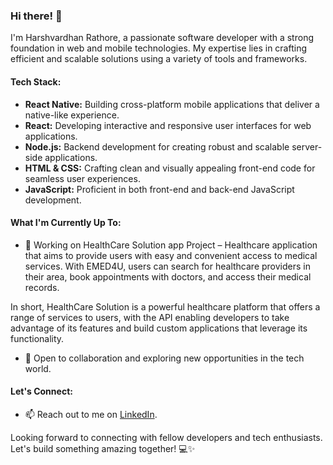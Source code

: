 ### Hi there! 👋

I'm Harshvardhan Rathore, a passionate software developer with a strong foundation in web and mobile technologies. My expertise lies in crafting efficient and scalable solutions using a variety of tools and frameworks.

#### Tech Stack:

- **React Native:** Building cross-platform mobile applications that deliver a native-like experience.
- **React:** Developing interactive and responsive user interfaces for web applications.
- **Node.js:** Backend development for creating robust and scalable server-side applications.
- **HTML & CSS:** Crafting clean and visually appealing front-end code for seamless user experiences.
- **JavaScript:** Proficient in both front-end and back-end JavaScript development.

#### What I'm Currently Up To:

- 🚀 Working on HealthCare Solution app Project – Healthcare application that aims to provide users with easy and convenient access to medical services. With EMED4U, users can search for healthcare providers in their area, book appointments with doctors, and access their medical records.

In short, HealthCare Solution is a powerful healthcare platform that offers a range of services to users, with the API enabling developers to take advantage of its features and build custom applications that leverage its functionality.
- 💬 Open to collaboration and exploring new opportunities in the tech world.

#### Let's Connect:

- 📫 Reach out to me on [LinkedIn](https://www.linkedin.com/in/harshvardhan-rathore-a19170190/).


Looking forward to connecting with fellow developers and tech enthusiasts. Let's build something amazing together! 💻✨
